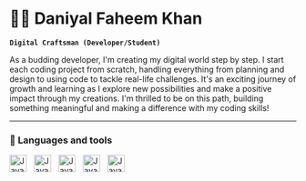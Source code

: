 # 🏄‍♂️ Daniyal Faheem Khan

**`Digital Craftsman (Developer/Student)`**

As a budding developer, I'm creating my digital world step by step. I start each coding project from scratch, handling everything from planning and design to using code to tackle real-life challenges. It's an exciting journey of growth and learning as I explore new possibilities and make a positive impact through my creations. I'm thrilled to be on this path, building something meaningful and making a difference with my coding skills!

---

### 🧰 Languages and tools

<img align="left" alt="Java" width="30px" style="padding-right:10px;" src="https://cdn.jsdelivr.net/gh/devicons/devicon/icons/c/c-plain.svg" />
<img align="left" alt="Java" width="30px" style="padding-right:10px;" src="https://cdn.jsdelivr.net/gh/devicons/devicon/icons/python/python-original.svg" /> 
<img align="left" alt="Java" width="30px" style="padding-right:10px;" src="https://cdn.jsdelivr.net/gh/devicons/devicon/icons/html5/html5-plain.svg"/>
<img align="left" alt="Java" width="30px" style="padding-right:10px;" src="https://cdn.jsdelivr.net/gh/devicons/devicon/icons/css3/css3-plain.svg" />
<!-- <img align="left" alt="Java" width="30px" style="padding-right:10px;" src="https://cdn.jsdelivr.net/gh/devicons/devicon/icons/javascript/javascript-plain.svg" /> -->
<!-- <img align="left" alt="Java" width="30px" style="padding-right:10px;" src="https://cdn.jsdelivr.net/gh/devicons/devicon/icons/flask/flask-original-wordmark.svg" /> -->
<!-- <img align="left" alt="Java" width="30px" style="padding-right:10px;" src="https://cdn.jsdelivr.net/gh/devicons/devicon/icons/webflow/webflow-original.svg" /> -->
<!-- <img align="left" alt="Java" width="30px" style="padding-right:10px;" src="https://cdn.jsdelivr.net/gh/devicons/devicon/icons/mysql/mysql-plain-wordmark.svg" /> -->
<!-- <img align="left" alt="Java" width="30px" style="padding-right:10px;" src="https://cdn.jsdelivr.net/gh/devicons/devicon/icons/github/github-original.svg" /> -->
<img align="left" alt="Java" width="30px" style="padding-right:10px;" src="https://cdn.jsdelivr.net/gh/devicons/devicon/icons/sqlite/sqlite-original.svg" />                  
<br />
<!-- #

<!-- ### 📊 Stats

[Javantax's GitHub stats](https://github-readme-stats.vercel.app/api?username=javantax&show_icons=true&theme=gruvbox)

 [GitHub Streak](https://streak-stats.demolab.com?user=ForrestKnight&theme=gruvbox&border_radius=4.5) 

#  -->
